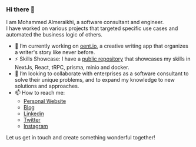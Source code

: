 ### Hi there 👋

I am Mohammed Almeraikhi, a software consultant and engineer.\
I have worked on various projects that targeted specific use cases and automated the business logic of others.

- 🔭 I’m currently working on [oent.io](https://www.oent.io/), a creative writing app that organizes a writer's story like never before.
- ⚡ Skills Showcase: I have a [public repository](https://github.com/almeraikhi/cade-zamora) that showcases my skills in NextJs, React, tRPC, prisma, minio and docker.
- 👯 I’m looking to collaborate with enterprises as a software consultant to solve their unique problems, and to expand my knowledge to new solutions and approaches.
- 📫 How to reach me:
  -  [Personal Website](http://almeraikhi.me)
  -  [Blog](https://plusreturn.com/)
  -  [Linkedin](https://www.linkedin.com/in/mohammed-al-meraikhi/)
  -  [Twitter](https://twitter.com/myalmeraikhi)
  -  [Instagram](https://instagram.com/myalmeraikhi)
  
  
Let us get in touch and create something wonderful together!
